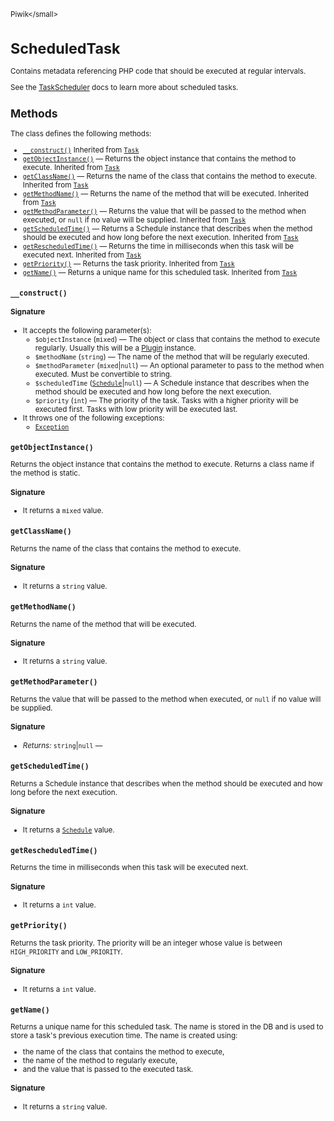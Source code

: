 <small>Piwik\</small>

ScheduledTask
=============

Contains metadata referencing PHP code that should be executed at regular intervals.

See the [TaskScheduler](/api-reference/Piwik/TaskScheduler) docs to learn more about scheduled tasks.

Methods
-------

The class defines the following methods:

- [`__construct()`](#__construct) Inherited from [`Task`](../Piwik/Scheduler/Task.md)
- [`getObjectInstance()`](#getobjectinstance) &mdash; Returns the object instance that contains the method to execute. Inherited from [`Task`](../Piwik/Scheduler/Task.md)
- [`getClassName()`](#getclassname) &mdash; Returns the name of the class that contains the method to execute. Inherited from [`Task`](../Piwik/Scheduler/Task.md)
- [`getMethodName()`](#getmethodname) &mdash; Returns the name of the method that will be executed. Inherited from [`Task`](../Piwik/Scheduler/Task.md)
- [`getMethodParameter()`](#getmethodparameter) &mdash; Returns the value that will be passed to the method when executed, or `null` if no value will be supplied. Inherited from [`Task`](../Piwik/Scheduler/Task.md)
- [`getScheduledTime()`](#getscheduledtime) &mdash; Returns a Schedule instance that describes when the method should be executed and how long before the next execution. Inherited from [`Task`](../Piwik/Scheduler/Task.md)
- [`getRescheduledTime()`](#getrescheduledtime) &mdash; Returns the time in milliseconds when this task will be executed next. Inherited from [`Task`](../Piwik/Scheduler/Task.md)
- [`getPriority()`](#getpriority) &mdash; Returns the task priority. Inherited from [`Task`](../Piwik/Scheduler/Task.md)
- [`getName()`](#getname) &mdash; Returns a unique name for this scheduled task. Inherited from [`Task`](../Piwik/Scheduler/Task.md)

<a name="__construct" id="__construct"></a>
<a name="__construct" id="__construct"></a>
### `__construct()`

#### Signature

-  It accepts the following parameter(s):
    - `$objectInstance` (`mixed`) &mdash;
       The object or class that contains the method to execute regularly. Usually this will be a [Plugin](/api-reference/Piwik/Plugin) instance.
    - `$methodName` (`string`) &mdash;
       The name of the method that will be regularly executed.
    - `$methodParameter` (`mixed`|`null`) &mdash;
       An optional parameter to pass to the method when executed. Must be convertible to string.
    - `$scheduledTime` ([`Schedule`](../Piwik/Scheduler/Schedule/Schedule.md)|`null`) &mdash;
       A Schedule instance that describes when the method should be executed and how long before the next execution.
    - `$priority` (`int`) &mdash;
       The priority of the task. Tasks with a higher priority will be executed first. Tasks with low priority will be executed last.
- It throws one of the following exceptions:
    - [`Exception`](http://php.net/class.Exception)

<a name="getobjectinstance" id="getobjectinstance"></a>
<a name="getObjectInstance" id="getObjectInstance"></a>
### `getObjectInstance()`

Returns the object instance that contains the method to execute. Returns a class
name if the method is static.

#### Signature

- It returns a `mixed` value.

<a name="getclassname" id="getclassname"></a>
<a name="getClassName" id="getClassName"></a>
### `getClassName()`

Returns the name of the class that contains the method to execute.

#### Signature

- It returns a `string` value.

<a name="getmethodname" id="getmethodname"></a>
<a name="getMethodName" id="getMethodName"></a>
### `getMethodName()`

Returns the name of the method that will be executed.

#### Signature

- It returns a `string` value.

<a name="getmethodparameter" id="getmethodparameter"></a>
<a name="getMethodParameter" id="getMethodParameter"></a>
### `getMethodParameter()`

Returns the value that will be passed to the method when executed, or `null` if
no value will be supplied.

#### Signature


- *Returns:*  `string`|`null` &mdash;
    

<a name="getscheduledtime" id="getscheduledtime"></a>
<a name="getScheduledTime" id="getScheduledTime"></a>
### `getScheduledTime()`

Returns a Schedule instance that describes when the method should be executed
and how long before the next execution.

#### Signature

- It returns a [`Schedule`](../Piwik/Scheduler/Schedule/Schedule.md) value.

<a name="getrescheduledtime" id="getrescheduledtime"></a>
<a name="getRescheduledTime" id="getRescheduledTime"></a>
### `getRescheduledTime()`

Returns the time in milliseconds when this task will be executed next.

#### Signature

- It returns a `int` value.

<a name="getpriority" id="getpriority"></a>
<a name="getPriority" id="getPriority"></a>
### `getPriority()`

Returns the task priority. The priority will be an integer whose value is
between `HIGH_PRIORITY` and `LOW_PRIORITY`.

#### Signature

- It returns a `int` value.

<a name="getname" id="getname"></a>
<a name="getName" id="getName"></a>
### `getName()`

Returns a unique name for this scheduled task. The name is stored in the DB and is used
to store a task's previous execution time. The name is created using:

- the name of the class that contains the method to execute,
- the name of the method to regularly execute,
- and the value that is passed to the executed task.

#### Signature

- It returns a `string` value.

